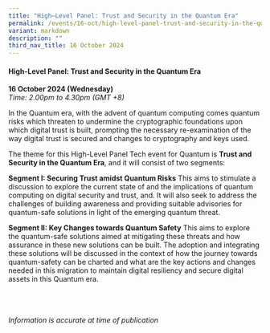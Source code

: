 ```yaml
---
title: "High–Level Panel: Trust and Security in the Quantum Era"
permalink: /events/16-oct/high-level-panel-trust-and-security-in-the-quantum-era/
variant: markdown
description: ""
third_nav_title: 16 October 2024
---
```

#### **High-Level Panel: Trust and Security in the Quantum Era**

**16 October 2024 (Wednesday)**  
*Time: 2.00pm to 4.30pm (GMT +8)*

In the Quantum era, with the advent of quantum computing comes quantum risks which threaten to undermine the cryptographic foundations upon which digital trust is built, prompting the necessary re-examination of the way digital trust is secured and changes to cryptography and keys used.

The theme for this High-Level Panel Tech event for Quantum is **Trust and Security in the Quantum Era**, and it will consist of two segments:

**Segment I: Securing Trust amidst Quantum Risks**
This aims to stimulate a discussion to explore the current state of and the implications of quantum computing on digital security and trust, and. It will also seek to address the challenges of building awareness and providing suitable advisories for quantum-safe solutions in light of the emerging quantum threat.

**Segment II: Key Changes towards Quantum Safety** 
This aims to explore the quantum-safe solutions aimed at mitigating these threats and how assurance in these new solutions can be built.  The adoption and integrating these solutions will be discussed in the context of how the journey towards quantum-safety can be charted and what are the key actions and changes needed in this migration to maintain digital resiliency and secure digital assets in this Quantum era.

<br><br><br>
*Information is accurate at time of publication*